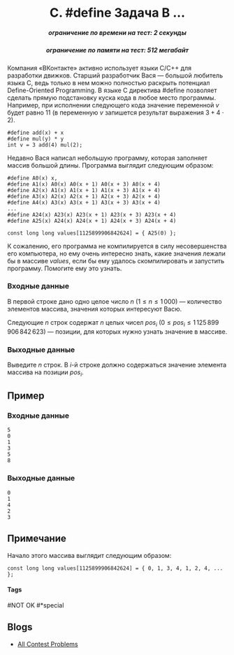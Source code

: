 <h1 style='text-align: center;'> C. #define Задача B ...</h1>

<h5 style='text-align: center;'>ограничение по времени на тест: 2 секунды</h5>
<h5 style='text-align: center;'>ограничение по памяти на тест: 512 мегабайт</h5>

Компания «ВКонтакте» активно использует языки C/C++ для разработки движков. Старший разработчик Вася — большой любитель языка C, ведь только в нем можно полностью раскрыть потенциал Define-Oriented Programming. В языке C директива #define позволяет сделать прямую подстановку куска кода в любое место программы. Например, при исполнении следующего кода значение переменной $v$ будет равно $11$ (в переменную $v$ запишется результат выражения $3 + 4 \cdot 2$).


```text
#define add(x) + x  
#define mul(y) * y  
int v = 3 add(4) mul(2);  

```
Недавно Вася написал небольшую программу, которая заполняет массив большой длины. Программа выглядит следующим образом:


```text
#define A0(x) x,  
#define A1(x) A0(x) A0(x + 1) A0(x + 3) A0(x + 4)  
#define A2(x) A1(x) A1(x + 1) A1(x + 3) A1(x + 4)  
#define A3(x) A2(x) A2(x + 1) A2(x + 3) A2(x + 4)  
#define A4(x) A3(x) A3(x + 1) A3(x + 3) A3(x + 4)  
...  
#define A24(x) A23(x) A23(x + 1) A23(x + 3) A23(x + 4)  
#define A25(x) A24(x) A24(x + 1) A24(x + 3) A24(x + 4)  
  
const long long values[1125899906842624] = { A25(0) };  

```
К сожалению, его программа не компилируется в силу несовершенства его компьютера, но ему очень интересно знать, какие значения лежали бы в массиве $values$, если бы ему удалось скомпилировать и запустить программу. Помогите ему это узнать.

### Входные данные

В первой строке дано одно целое число $n$ ($1 \le n \le 1\,000$) — количество элементов массива, значения которых интересуют Васю.

Следующие $n$ строк содержат $n$ целых чисел $pos_i$ ($0 \le pos_i \le 1\,125\,899\,906\,842\,623$) — позиции, для которых нужно узнать значение в массиве.

### Выходные данные

Выведите $n$ строк. В $i$-й строке должно содержаться значение элемента массива на позиции $pos_i$.

## Пример

### Входные данные


```text
5
0
1
3
5
8
```
### Выходные данные


```text
0
1
4
2
3
```
## Примечание

Начало этого массива выглядит следующим образом:


```text
const long long values[1125899906842624] = { 0, 1, 3, 4, 1, 2, 4, ... };  

```


#### Tags 

#NOT OK #*special 

## Blogs
- [All Contest Problems](../VK_Cup_2019_-_Квалификация_(Engine).md)
